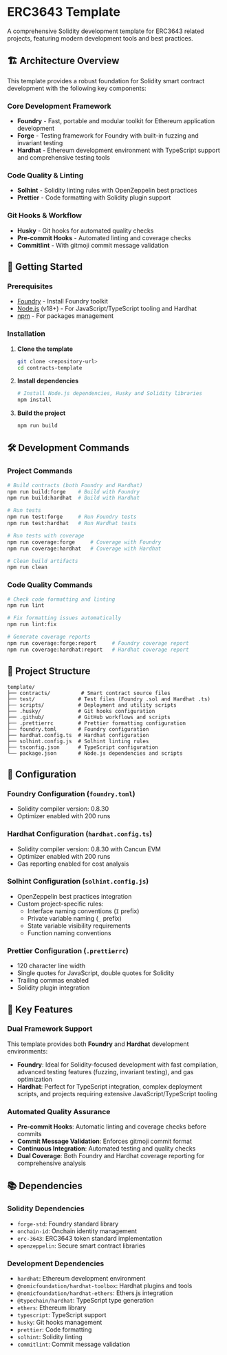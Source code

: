 # ERC3643 Template

A comprehensive Solidity development template for ERC3643 related projects, featuring modern development tools and best practices.

## 🏗️ Architecture Overview

This template provides a robust foundation for Solidity smart contract development with the following key components:

### Core Development Framework
- **Foundry** - Fast, portable and modular toolkit for Ethereum application development
- **Forge** - Testing framework for Foundry with built-in fuzzing and invariant testing
- **Hardhat** - Ethereum development environment with TypeScript support and comprehensive testing tools

### Code Quality & Linting
- **Solhint** - Solidity linting rules with OpenZeppelin best practices
- **Prettier** - Code formatting with Solidity plugin support

### Git Hooks & Workflow
- **Husky** - Git hooks for automated quality checks
- **Pre-commit Hooks** - Automated linting and coverage checks
- **Commitlint** - With gitmoji commit message validation

## 🚀 Getting Started

### Prerequisites
- [Foundry](https://getfoundry.sh/) - Install Foundry toolkit
- [Node.js](https://nodejs.org/) (v18+) - For JavaScript/TypeScript tooling and Hardhat
- [npm](https://npmjs.com/) - For packages management

### Installation

1. **Clone the template**
   ```bash
   git clone <repository-url>
   cd contracts-template
   ```

2. **Install dependencies**
   ```bash
   # Install Node.js dependencies, Husky and Solidity libraries
   npm install
   ```

3. **Build the project**
   ```bash
   npm run build
   ```

## 🛠️ Development Commands

### Project Commands
```bash
# Build contracts (both Foundry and Hardhat)
npm run build:forge    # Build with Foundry
npm run build:hardhat  # Build with Hardhat

# Run tests
npm run test:forge     # Run Foundry tests
npm run test:hardhat   # Run Hardhat tests

# Run tests with coverage
npm run coverage:forge     # Coverage with Foundry
npm run coverage:hardhat   # Coverage with Hardhat

# Clean build artifacts
npm run clean
```

### Code Quality Commands
```bash
# Check code formatting and linting
npm run lint

# Fix formatting issues automatically
npm run lint:fix

# Generate coverage reports
npm run coverage:forge:report     # Foundry coverage report
npm run coverage:hardhat:report   # Hardhat coverage report
```

## 📁 Project Structure

```
template/
├── contracts/          # Smart contract source files
├── test/              # Test files (Foundry .sol and Hardhat .ts)
├── scripts/           # Deployment and utility scripts
├── .husky/            # Git hooks configuration
├── .github/           # GitHub workflows and scripts
├── .prettierrc        # Prettier formatting configuration
├── foundry.toml       # Foundry configuration
├── hardhat.config.ts  # Hardhat configuration
├── solhint.config.js  # Solhint linting rules
├── tsconfig.json      # TypeScript configuration
└── package.json       # Node.js dependencies and scripts
```

## 🔧 Configuration

### Foundry Configuration (`foundry.toml`)
- Solidity compiler version: 0.8.30
- Optimizer enabled with 200 runs

### Hardhat Configuration (`hardhat.config.ts`)
- Solidity compiler version: 0.8.30 with Cancun EVM
- Optimizer enabled with 200 runs
- Gas reporting enabled for cost analysis

### Solhint Configuration (`solhint.config.js`)
- OpenZeppelin best practices integration
- Custom project-specific rules:
  - Interface naming conventions (`I` prefix)
  - Private variable naming (`_` prefix)
  - State variable visibility requirements
  - Function naming conventions

### Prettier Configuration (`.prettierrc`)
- 120 character line width
- Single quotes for JavaScript, double quotes for Solidity
- Trailing commas enabled
- Solidity plugin integration

## 🎯 Key Features

### Dual Framework Support
This template provides both **Foundry** and **Hardhat** development environments:

- **Foundry**: Ideal for Solidity-focused development with fast compilation, advanced testing features (fuzzing, invariant testing), and gas optimization
- **Hardhat**: Perfect for TypeScript integration, complex deployment scripts, and projects requiring extensive JavaScript/TypeScript tooling

### Automated Quality Assurance
- **Pre-commit Hooks**: Automatic linting and coverage checks before commits
- **Commit Message Validation**: Enforces gitmoji commit format
- **Continuous Integration**: Automated testing and quality checks
- **Dual Coverage**: Both Foundry and Hardhat coverage reporting for comprehensive analysis

## 📚 Dependencies

### Solidity Dependencies
- `forge-std`: Foundry standard library
- `onchain-id`: Onchain identity management
- `erc-3643`: ERC3643 token standard implementation
- `openzeppelin`: Secure smart contract libraries

### Development Dependencies
- `hardhat`: Ethereum development environment
- `@nomicfoundation/hardhat-toolbox`: Hardhat plugins and tools
- `@nomicfoundation/hardhat-ethers`: Ethers.js integration
- `@typechain/hardhat`: TypeScript type generation
- `ethers`: Ethereum library
- `typescript`: TypeScript support
- `husky`: Git hooks management
- `prettier`: Code formatting
- `solhint`: Solidity linting
- `commitlint`: Commit message validation


